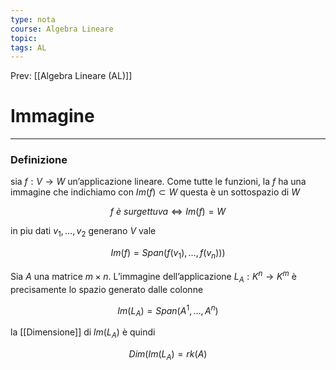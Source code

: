```yaml
---
type: nota
course: Algebra Lineare
topic: 
tags: AL
---
```


Prev: [[Algebra Lineare (AL)]]

# Immagine
---

### Definizione
sia $f:V \rightarrow W$ un’applicazione lineare. Come tutte le
funzioni, la $f$ ha una immagine che indichiamo con $Im(f) \subset W$ questa è un sottospazio di $W$

$$
f \ è \ surgettuva \iff Im(f) = W
$$

 in piu dati $v_1,\dots, v_2$ generano $V$ vale

$$
Im(f)=Span(f(v_1),\dots,f(v_n)))
$$

Sia $A$ una matrice $m \times n$. L’immagine dell’applicazione $L_A : K^n \rightarrow K^m$ è precisamente lo spazio generato dalle colonne

$$
Im(L_A) =  Span(A^1,\dots,A^n)
$$

la [[Dimensione]] di $lm(L_A)$ è quindi

$$
Dim(Im(L_A)=rk(A)
$$